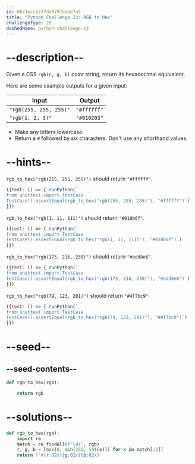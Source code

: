 ```yaml
---
id: 6821ecc5237de8297eaee7a5
title: "Python Challenge 23: RGB to Hex"
challengeType: 29
dashedName: python-challenge-23
---
```


# --description--

Given a CSS `rgb(r, g, b)` color string, return its hexadecimal equivalent.

Here are some example outputs for a given input:

| Input                  | Output      |
| ---------------------- | ----------- |
| `"rgb(255, 255, 255)"` | `"#ffffff"` |
| `"rgb(1, 2, 3)"`       | `"#010203"` |

- Make any letters lowercase.
- Return a `#` followed by six characters. Don't use any shorthand values.

# --hints--

`rgb_to_hex("rgb(255, 255, 255)")` should return `"#ffffff"`.

```js
({test: () => { runPython(`
from unittest import TestCase
TestCase().assertEqual(rgb_to_hex("rgb(255, 255, 255)"), "#ffffff")`)
}})
```

`rgb_to_hex("rgb(1, 11, 111)")` should return `"#010b6f"`.

```js
({test: () => { runPython(`
from unittest import TestCase
TestCase().assertEqual(rgb_to_hex("rgb(1, 11, 111)"), "#010b6f")`)
}})
```

`rgb_to_hex("rgb(173, 216, 230)")` should return `"#add8e6"`.

```js
({test: () => { runPython(`
from unittest import TestCase
TestCase().assertEqual(rgb_to_hex("rgb(173, 216, 230)"), "#add8e6")`)
}})
```

`rgb_to_hex("rgb(79, 123, 201)")` should return `"#4f7bc9"`.

```js
({test: () => { runPython(`
from unittest import TestCase
TestCase().assertEqual(rgb_to_hex("rgb(79, 123, 201)"), "#4f7bc9")`)
}})
```

# --seed--

## --seed-contents--

```py
def rgb_to_hex(rgb):

    return rgb
```

# --solutions--

```py
def rgb_to_hex(rgb):
    import re
    match = re.findall(r'\d+', rgb)
    r, g, b = [max(0, min(255, int(x))) for x in match[:3]]
    return f'#{r:02x}{g:02x}{b:02x}'
```
